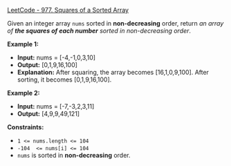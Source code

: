 
[LeetCode - 977. Squares of a Sorted Array](https://leetcode.com/problems/squares-of-a-sorted-array/)


Given an integer array `nums` sorted in **non-decreasing** order, return _an array of  **the squares of each number**  sorted in non-decreasing order_.
 


**Example 1:**

 - **Input:** nums = [-4,-1,0,3,10]
 -    **Output:** [0,1,9,16,100]
 -    **Explanation:** After squaring, the array becomes [16,1,0,9,100]. After sorting, it becomes [0,1,9,16,100].

**Example 2:**

 - **Input:** nums = [-7,-3,2,3,11]
 -    **Output:** [4,9,9,49,121]

**Constraints:**

-   `1 <= nums.length <= 104`
-   `-104  <= nums[i] <= 104`
-   `nums`  is sorted in  **non-decreasing**  order.
